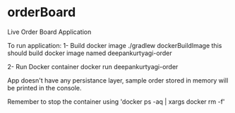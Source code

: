 # orderBoard
Live Order Board Application

To run application:
1- Build docker image
./gradlew dockerBuildImage  this should build docker image named deepankurtyagi-order

2- Run Docker container
docker run  deepankurtyagi-order

App doesn't have any persistance layer, sample order stored in memory will be printed in the console.

Remember to stop the container using 'docker ps -aq | xargs docker rm -f'
